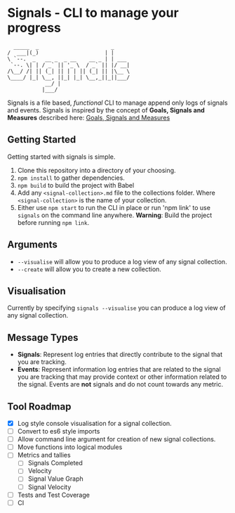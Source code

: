 # Signals - CLI to manage your progress
```
  _____  _                       _
/  ___|(_)                     | |
\ `--.  _   __ _  _ __    __ _ | | ___
 `--. \| | / _` || '_ \  / _` || |/ __|
/\__/ /| || (_| || | | || (_| || |\__ \
\____/ |_| \__, ||_| |_| \__,_||_||___/
            __/ |
           |___/
```

Signals is a file based, _functional_ CLI to manage append only logs of signals and events.
Signals is inspired by the concept of __Goals, Signals and Measures__ described here: [Goals, Signals and Measures](https://www.atlassian.com/team-playbook/plays/goals-signals-measures)

## Getting Started
Getting started with signals is simple.

1. Clone this repository into a directory of your choosing.
2. `npm install` to gather dependencies.
3. `npm build` to build the project with Babel
4. Add any `<signal-collection>.md` file to the collections folder. Where `<signal-collection>` is the name of your collection.
5. Either use `npm start` to run the CLI in place or run 'npm link' to use `signals` on the command line anywhere. __Warning__: Build the project before running `npm link`.

## Arguments
- `--visualise` will allow you to produce a log view of any signal collection.
- `--create` will allow you to create a new collection.

## Visualisation
Currently by specifying `signals --visualise` you can produce a log view of any signal collection.

## Message Types
- __Signals__: Represent log entries that directly contribute to the signal that you are tracking.
- __Events__: Represent information log entries that are related to the signal you are tracking that may provide context or other information related to the signal. Events are __not__ signals and do not count towards any metric.

## Tool Roadmap
- [x] Log style console visualisation for a signal collection.
- [ ] Convert to es6 style imports
- [ ] Allow command line argument for creation of new signal collections.
- [ ] Move functions into logical modules
- [ ] Metrics and tallies
    - [ ] Signals Completed
    - [ ] Velocity
    - [ ] Signal Value Graph
    - [ ] Signal Velocity
- [ ] Tests and Test Coverage
- [ ] CI